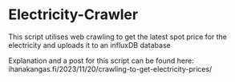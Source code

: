 # Electricity-Crawler
This script utilises web crawling to get the latest spot price for the electricity and uploads it to an influxDB database

Explanation and a post for this script can be found here: ihanakangas.fi/2023/11/20/crawling-to-get-electricity-prices/
